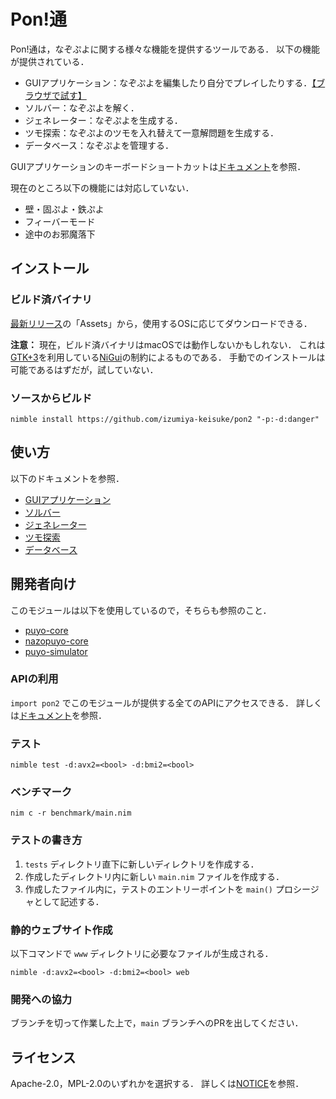 # Pon!通

Pon!通は，なぞぷよに関する様々な機能を提供するツールである．
以下の機能が提供されている．
- GUIアプリケーション：なぞぷよを編集したり自分でプレイしたりする．[【ブラウザで試す】][1]
- ソルバー：なぞぷよを解く．
- ジェネレーター：なぞぷよを生成する．
- ツモ探索：なぞぷよのツモを入れ替えて一意解問題を生成する．
- データベース：なぞぷよを管理する．

GUIアプリケーションのキーボードショートカットは[ドキュメント](./docs/gui.md)を参照．

現在のところ以下の機能には対応していない．
- 壁・固ぷよ・鉄ぷよ
- フィーバーモード
- 途中のお邪魔落下

## インストール

### ビルド済バイナリ

[最新リリース](https://github.com/izumiya-keisuke/pon2/releases/latest)の「Assets」から，使用するOSに応じてダウンロードできる．

**注意：** 現在，ビルド済バイナリはmacOSでは動作しないかもしれない．
これは[GTK+3](https://docs.gtk.org/gtk3/)を利用している[NiGui](https://github.com/simonkrauter/NiGui)の制約によるものである．
手動でのインストールは可能であるはずだが，試していない．

### ソースからビルド

```shell
nimble install https://github.com/izumiya-keisuke/pon2 "-p:-d:danger"
```

## 使い方

以下のドキュメントを参照．
- [GUIアプリケーション](./doc/gui.md)
- [ソルバー](./doc/solve.md)
- [ジェネレーター](./doc/generate.md)
- [ツモ探索](./doc/permute.md)
- [データベース](./doc/db.md)

## 開発者向け

このモジュールは以下を使用しているので，そちらも参照のこと．
- [puyo-core](https://github.com/izumiya-keisuke/puyo-core)
- [nazopuyo-core](https://github.com/izumiya-keisuke/nazopuyo-core)
- [puyo-simulator](https://github.com/izumiya-keisuke/puyo-simulator)

### APIの利用

`import pon2` でこのモジュールが提供する全てのAPIにアクセスできる．
詳しくは[ドキュメント](https://izumiya-keisuke.github.io/pon2/pon2.html)を参照．

### テスト

```shell
nimble test -d:avx2=<bool> -d:bmi2=<bool>
```

### ベンチマーク

```shell
nim c -r benchmark/main.nim
```

### テストの書き方

1. `tests` ディレクトリ直下に新しいディレクトリを作成する．
1. 作成したディレクトリ内に新しい `main.nim` ファイルを作成する．
1. 作成したファイル内に，テストのエントリーポイントを `main()` プロシージャとして記述する．

### 静的ウェブサイト作成

以下コマンドで `www` ディレクトリに必要なファイルが生成される．

```shell
nimble -d:avx2=<bool> -d:bmi2=<bool> web
```

### 開発への協力

ブランチを切って作業した上で，`main` ブランチへのPRを出してください．

## ライセンス

Apache-2.0，MPL-2.0のいずれかを選択する．
詳しくは[NOTICE](./NOTICE)を参照．

[1]: https://izumiya-keisuke.github.io/pon2/playground/index.html?kind=n&mode=e&field=t-&pairs&req-kind=0&req-color=0